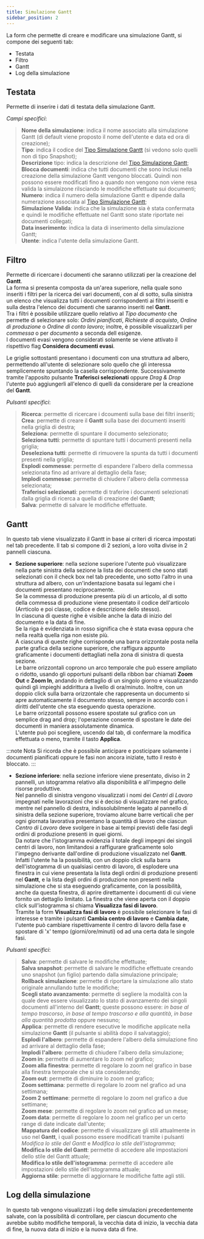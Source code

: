 ```yaml
---
title: Simulazione Gantt
sidebar_position: 2
---
```


La form che permette di creare e modificare una simulazione Gantt, si compone dei seguenti tab:

- Testata
- Filtro
- Gantt
- Log della simulazione

## Testata

Permette di inserire i dati di testata della simulazione Gantt.

*Campi specifici*:

> **Nome della simulazione**: indica il nome associato alla simulazione Gantt (di default viene proposto il nome dell'utente e data ed ora di creazione);     
> **Tipo**: indica il codice del [Tipo Simulazione Gantt](/docs/configurations/tables/production/crp-gantt-simulation-type) (si vedono solo quelli non di tipo Snapshot);           
> **Descrizione** tipo: indica la descrizione del [Tipo Simulazione Gantt](/docs/configurations/tables/production/crp-gantt-simulation-type);        
> **Blocca documenti**: indica che tutti documenti che sono inclusi nella creazione della simulazione Gantt vengono bloccati. Quindi non possono essere modificati fino a quando non vengono non viene resa valida la simulaizone rilsciando le modifiche effettuate sui documenti;  
> **Numero**: indica il numero della simulazione Gantt e dipende dalla numerazione associata al [Tipo Simulazione Gantt](/docs/configurations/tables/production/crp-gantt-simulation-type);         
> **Simulazione Valida**: indica che la simulazione sia è stata confermata e quindi le modifiche effettuate nel Gantt sono state riportate nei documenti collegati;      
> **Data inserimento**: indica la data di inserimento della simulazione Gantt;     
> **Utente**: indica l'utente della simulazione Gantt.     

## Filtro

Permette di ricercare i documenti che saranno utilizzati per la creazione del **Gantt**.     
La forma si presenta composta da un'area superiore, nella quale sono inseriti i filtri per la ricerca dei vari documenti, con al di sotto, sulla sinistra un elenco che visualizza tutti i documenti corrispondenti ai filtri inseriti e sulla destra l'elenco dei documenti che saranno inseriti nel **Gantt**.       
Tra i filtri è possibile utilizzare quello relativo al *Tipo documento* che permette di selezionare solo: *Ordini pianificati*, *Richieste di acquisto*, *Ordine di produzione* o *Ordine di conto lavoro*; inoltre, è possibile visualizzarli per *commessa* o per *documento* a seconda dell esigenze.       
I documenti evasi vengono considerati solamente se viene attivato il rispettivo flag **Considera documenti evasi**.      

Le griglie sottostanti presentano i documenti con una struttura ad albero, permettendo all'utente di selezionare solo quello che gli interessa semplicemente spuntando la casella corrispondente. Successivamente tramite l'apposito pulsante **Traferisci selezionati** oppure *Drag & Drop* l'utente può aggiungerli all'elenco di quelli da considerare per la creazione del **Gantt**.       

*Pulsanti specifici*:

> **Ricerca**: permette di ricercare i dcoumenti sulla base dei filtri inseriti;          
> **Crea**: permette di creare il **Gantt** sulla base dei documenti inseriti nella griglia di destra;     
> **Seleziona**: permette di spuntare il documento selezionato;        
> **Seleziona tutti**: permette di spuntare tutti i documenti presenti nella griglia;       
> **Deseleziona tutti**: permette di rimuovere la spunta da tutti i documenti presenti nella griglia;    
> **Esplodi commesse**: permette di espandere l'albero della commessa selezionata fino ad arrivare al dettaglio della fase;      
> **Implodi commesse**: permette di chiudere l'albero della commessa selezionata;     
> **Traferisci selezionati**: permette di traferire i documenti selezionati dalla griglia di ricerca a quella di creazione del **Gantt**;      
> **Salva**: permette di salvare le modifiche effettuate.

## Gantt

In questo tab viene visualizzato il Gantt in base ai criteri di ricerca impostati nel tab precedente. Il tab si compone di 2 sezioni, a loro volta divise in 2 pannelli ciascuna.

- **Sezione superiore**: nella sezione superiore l'utente può visualizzare nella parte sinistra della sezione la lista dei documenti che sono stati selezionati con il check box nel tab precedente, uno sotto l'altro in una struttura ad albero, con un'indentazione basata sui legami che i documenti presentano reciprocamente.      
Se la commessa di produzione presenta più di un articolo, al di sotto della commessa di produzione viene presentato il codice dell'articolo (Arrticolo e poi classe, codice e descrizione dello stesso).         
In ciascuna di queste righe è visibile anche la data di inizio del documento e la data di fine.      
Se la riga è evidenziata in rosso significa che è stata evasa oppura che nella realtà quella riga non esiste più.        
A ciascuna di queste righe corrisponde una barra orizzontale posta nella parte grafica della sezione superiore, che raffigura appunto graficamente i documenti dettagliati nella zona di sinistra di questa sezione.       
Le barre orizzontali coprono un arco temporale che può essere ampliato o ridotto, usando gli opportuni pulsanti della ribbon bar chiamati **Zoom Out** e **Zoom In**, andando in dettaglio di un singolo giorno e visualizzando quindi gli impieghi addirittura a livello di ora/minuto. Inoltre, con un doppio click sulla barra orizzontale che rappresenta un documento si apre automaticamente il documento stesso, sempre in accordo con i diritti dell'utente che sta eseguendo questa operazione.     
Le barre orizzontali possono essere spostate sul grafico con un semplice drag and drop; l'operazione consente di spostare le date dei documenti in maniera assolutamente dinamica.   
L'utente può poi scegliere, uscendo dal tab, di confermare la modifica effettuata o meno, tramite il tasto **Applica**.

:::note Nota
Si ricorda che è possibile anticipare e posticipare solamente i documenti pianificati oppure le fasi non ancora iniziate, tutto il resto è bloccato.
:::

- **Sezione inferiore**: nella sezione inferiore viene presentato, diviso in 2 pannelli, un istogramma relativo alla disponibilità e all'impegno delle risorse produttive.     
Nel pannello di sinistra vengono visualizzati i nomi dei *Centri di Lavoro* impegnati nelle lavorazioni che si è deciso di visualizzare nel grafico, mentre nel pannello di destra, indissolubilmente legato al pannello di sinistra della sezione superiore, troviamo alcune barre verticali che per ogni giornata lavorativa presentano la quantità di lavoro che ciascun *Centro di Lavoro* deve svolgere in base ai tempi previsti delle fasi degli ordini di produzione presenti in quei giorni.      
Da notare che l'istogramma evidenzia il totale degli impegni dei singoli centri di lavoro, non limitandosi a raffigurare graficamente solo l'impegno derivante dall'ordine di produzione visualizzato nel **Gantt**.     
Infatti l'utente ha la possibilità, con un doppio click sulla barra dell'istogramma di un qualsiasi centro di lavoro, di esplodere una finestra in cui viene presentata la lista degli ordini di produzione presenti nel **Gantt**, e la lista degli ordini di produzione non presenti nella simulazione che si sta eseguendo graficamente, con la possibilità, anche da questa finestra, di aprire direttamente i documenti di cui viene fornito un dettaglio limitato. La finestra che viene aperta con il doppio click sull'istogramma si chiama **Visualizza fasi di lavoro**.         
Tramite la form **Visualizza fasi di lavoro** è possibile selezionare le fasi di interesse e tramite i pulsanti **Cambia centro di lavoro** e **Cambia date**, l'utente può cambiare rispettivamente il centro di lavoro della fase e spostare di 'x' tempo (giorni/ore/minuti) od ad una certa data le singole fasi.

*Pulsanti specifici*:

> **Salva**: permette di salvare le modifiche effettuate;       
> **Salva snapshot**: permette di salvare le modifiche effettuate creando uno snapshot (un figlio) partendo dalla simulazione principale;      
> **Rollback simulazione**: permette di riportare la simulazione allo stato originale annullando tutte le modifiche;         
> **Scegli stato avanzamento**: permette di segliere la modalità con la quale deve essere visualizzato lo stato di avanzamento dei singoli documenti all'interno del **Gantt**; queste possono essere: *in base al tempo trascorso*, *in base al tempo trascorso e alla quantità*, *in base alla quantità prodotta* oppure nessuno;      
> **Applica**: permette di rendere esecutive le modifiche applicate nella simulazione **Gantt** (il pulsante si abilità dopo il salvataggio);      
> **Esplodi l'albero**: permette di espandere l'albero della simulazione fino ad arrivare al dettaglio della fase;      
> **Implodi l'albero**: permette di chiudere l'albero della simulazione;     
> **Zoom in**: permette di aumentare lo zoom nel grafico;     
> **Zoom alla finestra**: permette di regolare lo zoom nel grafico in base alla finestra temporale che si sta considerando;     
> **Zoom out**: permette di diminuire lo zoom nel grafico;      
> **Zoom settimana**: permette di regolare lo zoom nel grafico ad una settimana;      
> **Zoom 2 settimane**: permette di regolare lo zoom nel grafico a due settimane;    
> **Zoom mese**: permette di regolare lo zoom nel grafico ad un mese;    
> **Zoom data**: permette di regolare lo zoom nel grafico per un certo range di date indicate dall'utente;            
> **Mappatura del codice**: permette di visualizzare gli stili attualmente in uso nel **Gantt**, i quali possono essere modificati tramite i pulsanti *Modifica lo stile del Gantt* e *Modifica lo stile dell'istogramma*;          
> **Modifica lo stile del Gantt**: permette di accedere alle impostazioni dello stile del Gantt attuale;     
> **Modifica lo stile dell'istogramma**: permette di accedere alle impostazioni dello stile dell'istogramma attuale;          
> **Aggiorna stile**: permette di aggiornare le modifiche fatte agli stili.      

## Log della simulazione

In questo tab vengono visualizzati i log delle simulazioni precedentemente salvate, con la possibilità di controllare, per ciascun documento che avrebbe subito modifiche temporali, la vecchia data di inizio, la vecchia data di fine, la nuova data di inizio e la nuova data di fine.

